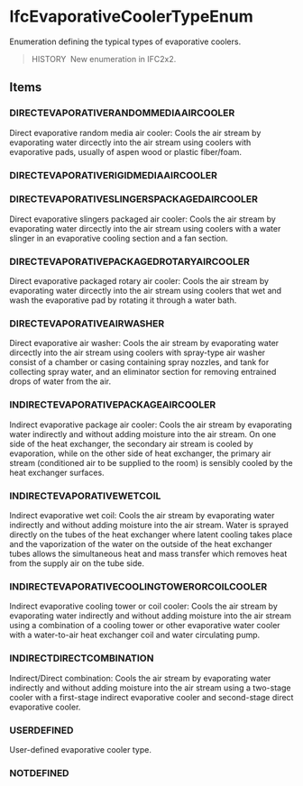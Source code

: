# IfcEvaporativeCoolerTypeEnum

Enumeration defining the typical types of evaporative coolers.

> HISTORY&nbsp; New enumeration in IFC2x2.

## Items

### DIRECTEVAPORATIVERANDOMMEDIAAIRCOOLER
Direct evaporative random media air cooler: Cools the air stream by evaporating water dircectly into the air stream using coolers with evaporative pads, usually of aspen wood or plastic fiber/foam.

### DIRECTEVAPORATIVERIGIDMEDIAAIRCOOLER


### DIRECTEVAPORATIVESLINGERSPACKAGEDAIRCOOLER
Direct evaporative slingers packaged air cooler: Cools the air stream by evaporating water dircectly into the air stream using coolers with a water slinger in an evaporative cooling section and a fan section.

### DIRECTEVAPORATIVEPACKAGEDROTARYAIRCOOLER
Direct evaporative packaged rotary air cooler: Cools the air stream by evaporating water dircectly into the air stream using coolers that wet and wash the evaporative pad by rotating it through a water bath.

### DIRECTEVAPORATIVEAIRWASHER
Direct evaporative air washer: Cools the air stream by evaporating water dircectly into the air stream using coolers with spray-type air washer consist of a chamber or casing containing spray nozzles, and tank for collecting spray water, and an eliminator section for removing entrained drops of water from the air.

### INDIRECTEVAPORATIVEPACKAGEAIRCOOLER
Indirect evaporative package air cooler: Cools the air stream by evaporating water indirectly and without adding moisture into the air stream. On one side of the heat exchanger, the secondary air stream is cooled by evaporation, while on the other side of heat exchanger, the primary air stream (conditioned air to be supplied to the room) is sensibly cooled by the heat exchanger surfaces.

### INDIRECTEVAPORATIVEWETCOIL
Indirect evaporative wet coil: Cools the air stream by evaporating water indirectly and without adding moisture into the air stream. Water is sprayed directly on the tubes of the heat exchanger where latent cooling takes place and the vaporization of the water on the outside of the heat exchanger tubes allows the simultaneous heat and mass transfer which removes heat from the supply air on the tube side.

### INDIRECTEVAPORATIVECOOLINGTOWERORCOILCOOLER
Indirect evaporative cooling tower or coil cooler: Cools the air stream by evaporating water indirectly and without adding moisture into the air stream using a combination of a cooling tower or other evaporative water cooler with a water-to-air heat exchanger coil and water circulating pump.

### INDIRECTDIRECTCOMBINATION
Indirect/Direct combination: Cools the air stream by evaporating water indirectly and without adding moisture into the air stream using a two-stage cooler with a first-stage indirect evaporative cooler and second-stage direct evaporative cooler.

### USERDEFINED
User-defined evaporative cooler type.

### NOTDEFINED

